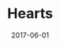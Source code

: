 ---
title: Hearts
date: '2017-06-01'
thumb_image: images/mar-2yo/hearts.jpg
thumb_image_alt: Hearts
image: images/mar-2yo/hearts.jpg
image_alt: Hearts
template: project
---	
